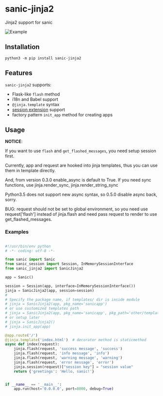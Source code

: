 # sanic-jinja2
Jinja2 support for sanic

![Example](example/example.png)

## Installation

`python3 -m pip install sanic-jinja2`

## Features

`sanic-jinja2` supports:

- Flask-like `flash` method
- i18n and Babel support
- `@jinja.template` syntax
- [session extension](https://github.com/xen/sanic_session) support
- factory pattern `init_app` method for creating apps


## Usage

**NOTICE**:

If you want to use `flash` and `get_flashed_messages`, you need setup session first.

Currently, app and request are hooked into jinja templates, thus you can use them in template directly.

And, from version 0.3.0 enable_async is default to True.
If you need sync functions, use jinja.render_sync, jinja.render_string_sync

Python3.5 does not support new async syntax, so 0.5.0 disable async back, sorry.

BUG: request should not be set to global environment, so you need use request['flash'] instead of jinja.flash and need pass request to render to use get_flashed_messages.

### Examples

```python

#!/usr/bin/env python
# -*- coding: utf-8 -*-

from sanic import Sanic
from sanic_session import Session, InMemorySessionInterface
from sanic_jinja2 import SanicJinja2

app = Sanic()

session = Session(app, interface=InMemorySessionInterface())
jinja = SanicJinja2(app, session=session)
#
# Specify the package name, if templates/ dir is inside module
# jinja = SanicJinja2(app, pkg_name='sanicapp')
# or use customized templates path
# jinja = SanicJinja2(app, pkg_name='sanicapp', pkg_path='other/templates')
# or setup later
# jinja = SanicJinja2()
# jinja.init_app(app)

@app.route('/')
@jinja.template('index.html')  # decorator method is staticmethod
async def index(request):
    jinja.flash(request, 'success message', 'success')
    jinja.flash(request, 'info message', 'info')
    jinja.flash(request, 'warning message', 'warning')
    jinja.flash(request, 'error message', 'error')
    jinja.session(request)["session key"] = "session value"
    return {'greetings': 'Hello, sanic!'}


if __name__ == '__main__':
    app.run(host='0.0.0.0', port=8000, debug=True)
```
